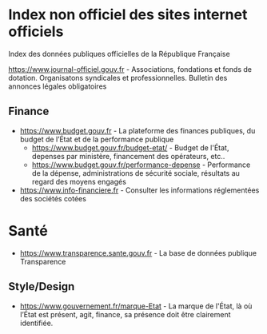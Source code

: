 # Index non officiel des sites internet officiels
Index des données publiques officielles de la République Française


https://www.journal-officiel.gouv.fr - Associations, fondations et fonds de dotation. Organisatons syndicales et professionnelles. Bulletin des annonces légales obligatoires


## Finance
- https://www.budget.gouv.fr - La plateforme des finances publiques, du budget de l’État et de la performance publique
  - https://www.budget.gouv.fr/budget-etat/ - Budget de l'État, depenses par ministère, financement des opérateurs, etc..
  - https://www.budget.gouv.fr/performance-depense - Performance de la dépense, administrations de sécurité sociale, résultats au regard des moyens engagés
- https://www.info-financiere.fr - Consulter les informations réglementées des sociétés cotées

# Santé
- https://www.transparence.sante.gouv.fr - La base de données publique Transparence

## Style/Design
- https://www.gouvernement.fr/marque-Etat - La marque de l'État, là où l’État est présent, agit, finance, sa présence doit être clairement identifiée.



